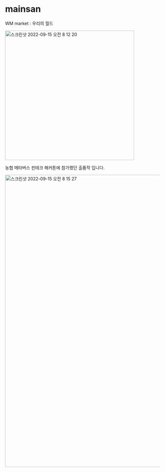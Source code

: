 # mainsan

WM market : 우리의 월드


<img width="420" alt="스크린샷 2022-09-15 오전 8 12 20" src="https://user-images.githubusercontent.com/83647215/190278788-73787226-1ee7-4aee-aa5f-ef21046397ea.png">


농협 메타버스 핀테크 해커톤에 참가했던 출품작 입니다.

<img width="948" alt="스크린샷 2022-09-15 오전 8 15 27" src="https://user-images.githubusercontent.com/83647215/190279231-12e0cfa1-2b2e-4e81-b8f3-7ae0f235d330.png">


